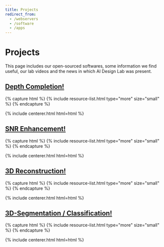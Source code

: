 ```yaml
---
title: Projects
redirect_from:
  - /webservers
  - /software
  - /apps
---
```


# <i class="fas fa-tools"></i>Projects

This page includes our open-sourced softwares, some information we find useful, our lab videos and the news in which AI Design Lab was present.  

<!-- section break -->

## [Depth Completion!](depth_completion.md)

{% capture html %}
{% include resource-list.html type="more" size="small" %}
{% endcapture %}

{% include centerer.html html=html %}

<!-- section break -->

## [SNR Enhancement!](SNR_enhancement.md)

{% capture html %}
{% include resource-list.html type="more" size="small" %}
{% endcapture %}

{% include centerer.html html=html %}

<!-- section break -->

## [3D Reconstruction!](3d_reconstruction.md)

{% capture html %}
{% include resource-list.html type="more" size="small" %}
{% endcapture %}

{% include centerer.html html=html %}

<!-- section break -->

##  [3D-Segmentation / Classification!](3d_seg_cla.md)

{% capture html %}
{% include resource-list.html type="more" size="small" %}
{% endcapture %}

{% include centerer.html html=html %}

<!-- section break -->

<!-- ## Watch our lab videos!

{% capture html %}
{% include resource-list.html type="other" size="medium" %}
{% endcapture %}

{% include centerer.html html=html %} -->




